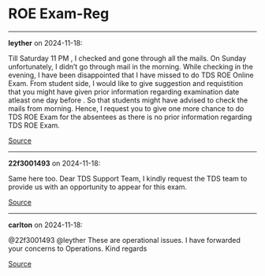 # ROE Exam-Reg


---

**leyther** on 2024-11-18:

Till Saturday 11 PM , I checked and gone through all the mails. On Sunday unfortunately, I didn’t go through mail in the morning. While checking in the evening, I have been disappointed that I have missed to do TDS ROE Online Exam.
From student side, I would like to give suggestion and requistition that you might have given prior information regarding examination date atleast one day before . So that students might have advised to check the mails from morning.
Hence, I request you to give one more chance to do TDS ROE Exam for the absentees as there is no prior information regarding TDS ROE Exam.

[Source](https://discourse.onlinedegree.iitm.ac.in/t/roe-exam-reg/156758/1)

---

**22f3001493** on 2024-11-18:

Same here too.
Dear TDS Support Team,
I kindly request the TDS team to provide us with an opportunity to appear for this exam.

[Source](https://discourse.onlinedegree.iitm.ac.in/t/roe-exam-reg/156758/2)

---

**carlton** on 2024-11-18:

@22f3001493 @leyther
These are operational issues. I have forwarded your concerns to Operations.
Kind regards

[Source](https://discourse.onlinedegree.iitm.ac.in/t/roe-exam-reg/156758/3)